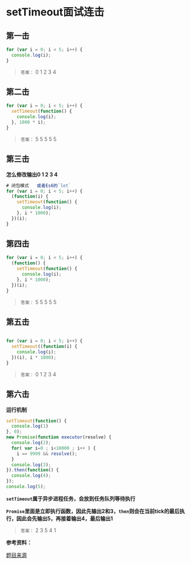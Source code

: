 # setTimeout面试连击 

## 第一击

```js
for (var i = 0; i < 5; i++) {
  console.log(i);
}
```

> `答案：` 0  1  2  3  4


## 第二击

```js
for (var i = 0; i < 5; i++) {
  setTimeout(function() {
    console.log(i);
  }, 1000 * i);
}
```

> `答案：` 5   5   5   5  5

## 第三击

**怎么修改输出0  1  2  3  4**

```js
# 闭包模式   或者Es6的`let`
for (var i = 0; i < 5; i++) {
  (function(i) {
    setTimeout(function() {
      console.log(i);
    }, i * 1000);
  })(i);
}
```


## 第四击

```js
for (var i = 0; i < 5; i++) {
  (function() {
    setTimeout(function() {
      console.log(i);
    }, i * 1000);
  })(i);
}
```

> `答案：` 5  5   5   5   5


## 第五击

```js

for (var i = 0; i < 5; i++) {
  setTimeout((function(i) {
    console.log(i);
  })(i), i * 1000);
}

```

> `答案：` 0  1  2   3   4

## 第六击

**运行机制**

```js
setTimeout(function() {
  console.log(1)
}, 0);
new Promise(function executor(resolve) {
  console.log(2);
  for( var i=0 ; i<10000 ; i++ ) {
    i == 9999 && resolve();
  }
  console.log(3);
}).then(function() {
  console.log(4);
});
console.log(5);
```

**`setTimeout`属于异步进程任务，会放到任务队列等待执行**

**`Promise`里面是立即执行函数，因此先输出2和3，`then`则会在当前tick的最后执行，因此会先输出5，再接着输出4，最后输出1**

> `答案：` 2  3   5   4   1

**参考资料：**

[题目来源](https://zhuanlan.zhihu.com/p/25407758)
